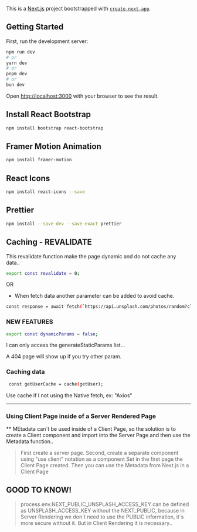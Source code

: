 This is a [Next.js](https://nextjs.org/) project bootstrapped with [`create-next-app`](https://github.com/vercel/next.js/tree/canary/packages/create-next-app).

## Getting Started

First, run the development server:

```bash
npm run dev
# or
yarn dev
# or
pnpm dev
# or
bun dev
```

Open [http://localhost:3000](http://localhost:3000) with your browser to see the result.

## Install React Bootstrap

```bash
npm install bootstrap react-bootstrap
```

## Framer Motion Animation

```bash
npm install framer-motion
```

## React Icons

```bash
npm install react-icons --save
```

## Prettier

```bash
npm install --save-dev --save-exact prettier
```


## Caching - REVALIDATE

This revalidate function make the page dynamic and do not cache any data..

```bash
export const revalidate = 0;
```
OR 

* When fetch data another parameter can be added to avoid cache.

```bash
const response = await fetch(`https://api.unsplash.com/photos/random?client_id=${process.env.NEXT_PUBLIC_UNSPLASH_ACCESS_KEY}`, { cache: "no-cache"});

```


### NEW FEATURES

```bash
export const dynamicParams = false;
```

<p>I can only access the generateStaticParams list...</p>
<p>A 404 page will show up if you try other param.</p>

</hr>

<h3>Caching data</h3>

```bash
 const getUserCache = cache(getUser);
```
<p>Use cache if I not using the Native fetch, ex: "Axios"</p>

<hr/>

<h3>Using Client Page inside of a Server Rendered Page</h3>

<p>** MEtadata can´t be used inside of a Client Page, so the solution is
to create a Client component and import into the Server Page and then use the Metadata function..</p>

> First create a server page.
> Second, create a separate component using "use client" notation as a component
> Set in the first page the Client Page created.
> Then you can use the Metadata from Next.js in a Client Page

## GOOD TO KNOW!


 > process.env.NEXT_PUBLIC_UNSPLASH_ACCESS_KEY can be defined as UNSPLASH_ACCESS_KEY
 > without the NEXT_PUBLIC, because in Server Rendering we don´t need to use the PUBLIC information,
 > it´s more secure without it. 
 > But in Client Rendering it is necessary..
